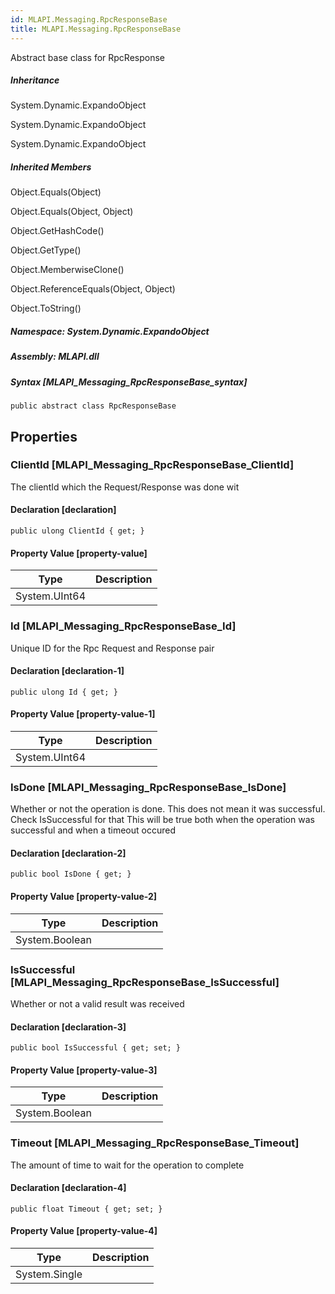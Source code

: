 ```yaml
---  
id: MLAPI.Messaging.RpcResponseBase  
title: MLAPI.Messaging.RpcResponseBase  
---
```


<div class="markdown level0 summary" markdown="1">

Abstract base class for RpcResponse

</div>

<div class="markdown level0 conceptual" markdown="1">

</div>

<div class="inheritance" markdown="1">

##### Inheritance

<div class="level0" markdown="1">

System.Dynamic.ExpandoObject

</div>

<div class="level1" markdown="1">

System.Dynamic.ExpandoObject

</div>

<div class="level2" markdown="1">

System.Dynamic.ExpandoObject

</div>

</div>

<div class="inheritedMembers" markdown="1">

##### Inherited Members

<div markdown="1">

Object.Equals(Object)

</div>

<div markdown="1">

Object.Equals(Object, Object)

</div>

<div markdown="1">

Object.GetHashCode()

</div>

<div markdown="1">

Object.GetType()

</div>

<div markdown="1">

Object.MemberwiseClone()

</div>

<div markdown="1">

Object.ReferenceEquals(Object, Object)

</div>

<div markdown="1">

Object.ToString()

</div>

</div>

##### **Namespace**: System.Dynamic.ExpandoObject

##### **Assembly**: MLAPI.dll

##### Syntax [MLAPI_Messaging_RpcResponseBase_syntax]

    public abstract class RpcResponseBase

## Properties 

### ClientId [MLAPI_Messaging_RpcResponseBase_ClientId]

<div class="markdown level1 summary" markdown="1">

The clientId which the Request/Response was done wit

</div>

<div class="markdown level1 conceptual" markdown="1">

</div>

#### Declaration [declaration]

    public ulong ClientId { get; }

#### Property Value [property-value]

| Type          | Description |
|---------------|-------------|
| System.UInt64 |             |

### Id [MLAPI_Messaging_RpcResponseBase_Id]

<div class="markdown level1 summary" markdown="1">

Unique ID for the Rpc Request and Response pair

</div>

<div class="markdown level1 conceptual" markdown="1">

</div>

#### Declaration [declaration-1]

    public ulong Id { get; }

#### Property Value [property-value-1]

| Type          | Description |
|---------------|-------------|
| System.UInt64 |             |

### IsDone [MLAPI_Messaging_RpcResponseBase_IsDone]

<div class="markdown level1 summary" markdown="1">

Whether or not the operation is done. This does not mean it was
successful. Check IsSuccessful for that This will be true both when the
operation was successful and when a timeout occured

</div>

<div class="markdown level1 conceptual" markdown="1">

</div>

#### Declaration [declaration-2]

    public bool IsDone { get; }

#### Property Value [property-value-2]

| Type           | Description |
|----------------|-------------|
| System.Boolean |             |

### IsSuccessful [MLAPI_Messaging_RpcResponseBase_IsSuccessful]

<div class="markdown level1 summary" markdown="1">

Whether or not a valid result was received

</div>

<div class="markdown level1 conceptual" markdown="1">

</div>

#### Declaration [declaration-3]

    public bool IsSuccessful { get; set; }

#### Property Value [property-value-3]

| Type           | Description |
|----------------|-------------|
| System.Boolean |             |

### Timeout [MLAPI_Messaging_RpcResponseBase_Timeout]

<div class="markdown level1 summary" markdown="1">

The amount of time to wait for the operation to complete

</div>

<div class="markdown level1 conceptual" markdown="1">

</div>

#### Declaration [declaration-4]

    public float Timeout { get; set; }

#### Property Value [property-value-4]

| Type          | Description |
|---------------|-------------|
| System.Single |             |
